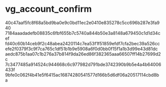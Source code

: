 vg_account_confirm
==================

40c47aaf5fc8f68a5bd9ba0e9c0bd11ec2e0410e835278c5cc696b287e3fa940
7184aaadadefb08835c6fbf655b7c5740a844b50e3a8148a679450c1d1d34cef
fd40c60b14ceb9f2c48abea2420114c7ea53f1f51859efdf7cfa2bec39a526cc
efe2f0379f3c9f7ca765c1df51b1b9e5908a6f0d0bb0f15f1a1b3d99e43d81dc
aedc875b1aa07c1b276a37b814f9da26ed86f382365aaa66507ff14b27699d2c
7c3477485a914524c944668c6c977982d791bde3742390b9b5e4a4b64006433f
9bfe0c062f4b41e5f6415ac16874280541577d166b5d6df06a20517114cbd8ba
